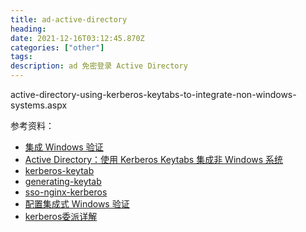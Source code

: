 ```yaml
---
title: ad-active-directory
heading: 
date: 2021-12-16T03:12:45.870Z
categories: ["other"]
tags: 
description: ad 免密登录 Active Directory
---
```



active-directory-using-kerberos-keytabs-to-integrate-non-windows-systems.aspx


参考资料： 
- [集成 Windows 验证](https://www.w3cschool.cn/tomcat/6wds1ka3.html)
- [Active Directory：使用 Kerberos Keytabs 集成非 Windows 系统](https://social.technet.microsoft.com/wiki/contents/articles/36470.active-directory-using-kerberos-keytabs-to-integrate-non-windows-systems.aspx)
- [kerberos-keytab](http://woshub.com/create-kerberos-keytab-file-spn/)
- [generating-keytab](https://docs.bmc.com/docs/sso90/generating-a-keytab-file-for-the-service-principal-493584584.html)
- [sso-nginx-kerberos](https://docs.j7k6.org/sso-nginx-kerberos-spnego-debian/)
- [配置集成式 Windows 验证](https://help.highbond.com/helpdocs/analytics-exchange/142/user-guide/zh-cn/Content/ax_maintenance/security/configuring_integrated_windows_authentication.htm)
- [kerberos委派详解](https://www.freebuf.com/articles/network/290860.html)

